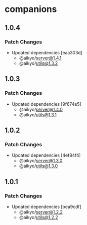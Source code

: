 # companions

## 1.0.4

### Patch Changes

- Updated dependencies [eaa303d]
  - @aikyo/server@1.4.1
  - @aikyo/utils@1.3.2

## 1.0.3

### Patch Changes

- Updated dependencies [9f674e5]
  - @aikyo/server@1.4.0
  - @aikyo/utils@1.3.1

## 1.0.2

### Patch Changes

- Updated dependencies [4ef84f4]
  - @aikyo/server@1.3.0
  - @aikyo/utils@1.3.0

## 1.0.1

### Patch Changes

- Updated dependencies [bea9cdf]
  - @aikyo/server@1.2.2
  - @aikyo/utils@1.2.2
